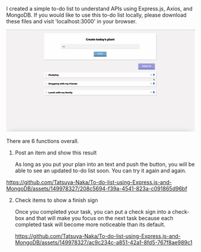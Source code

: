 I created a simple to-do list to understand APIs using Express.js, Axios, and MongoDB. If you would like to use this to-do list locally, please download these files and visit 'localhost:3000' in your browser.

![screenshot](./screenshot.png)

There are 6 functions overall.

1. Post an item and show this result
   
   As long as you put your plan into an text and push the button, you will be able to see an updated to-do list soon. You can try it again and again.
   
https://github.com/Tatsuya-Naka/To-do-list-using-Express.js-and-MongoDB/assets/149978327/208c5694-f39a-4541-823a-c091865d96bf

2. Check items to show a finish sign
   
   Once you completed your task, you can put a check sign into a check-box and that will make you focus on the next task because each completed task will become more noticeable than its default.
   
   https://github.com/Tatsuya-Naka/To-do-list-using-Express.js-and-MongoDB/assets/149978327/ac9c234c-a851-42a1-8fd5-767f8ae989c1
